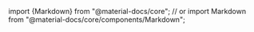import {Markdown} from "@material-docs/core";
// or
import Markdown from "@material-docs/core/components/Markdown";